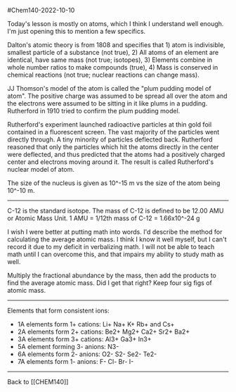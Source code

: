 #Chem140-2022-10-10

Today's lesson is mostly on atoms, which I think I understand well enough.  I'm just opening this to mention a few specifics.

Dalton's atomic theory is from 1808 and specifies that 1) atom is indivisible, smallest particle of a substance (not true), 2) All atoms of an element are identical, have same mass (not true; isotopes), 3) Elements combine in whole number ratios to make compounds (true), 4) Mass is conserved in chemical reactions (not true; nuclear reactions can change mass).

JJ Thomson's model of the atom is called the "plum pudding model of atom".  The positive charge was assumed to be spread all over the atom and the electrons were assumed to be sitting in it like plums in a pudding.  Rutherford in 1910 tried to confirm the plum pudding model.

Rutherford's experiment launched radioactive particles at thin gold foil contained in a fluorescent screen.  The vast majority of the particles went directly through.  A tiny minority of particles deflected back.  Rutherford reasoned that only the particles which hit the atoms directly in the center were deflected, and thus predicted that the atoms had a positively charged center and electrons moving around it.  The result is called Rutherford's nuclear model of atom.

The size of the nucleus is given as 10^-15 m vs the size of the atom being 10^-10 m.

---
C-12 is the standard isotope.  The mass of C-12 is defined to be 12.00 AMU or Atomic Mass Unit.  1 AMU = 1/12th mass of C-12 = 1.66x10^-24 g

I wish I were better at putting math into words.  I'd describe the method for calculating the average atomic mass.  I think I know it well myself, but I can't record it due to my deficit in verbalizing math.  I will not be able to teach math until I can overcome this, and that impairs my ability to study math as well.

Multiply the fractional abundance by the mass, then add the products to find the average atomic mass.  Did I get that right?  Keep four sig figs of atomic mass.

---
Elements that form consistent ions:
 * 1A elements form 1+ cations: Li+ Na+ K+ Rb+ and Cs+
 * 2A elements form 2+ cations: Be2+ Mg2+ Ca2+ Sr2+ Ba2+
 * 3A elements form 3+ cations: Al3+ Ga3+ In3+
 * 5A element forming 3- anions:  N3-
 * 6A elements form 2- anions:  O2- S2- Se2- Te2-
 * 7A elements form 1- anions:  F- Cl- Br- I-

---
Back to [[CHEM140]]